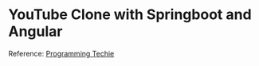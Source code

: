 # YouTube Clone with Springboot and Angular  

Reference: [Programming Techie](https://www.youtube.com/watch?v=DW1nQ4o3sCI)  
